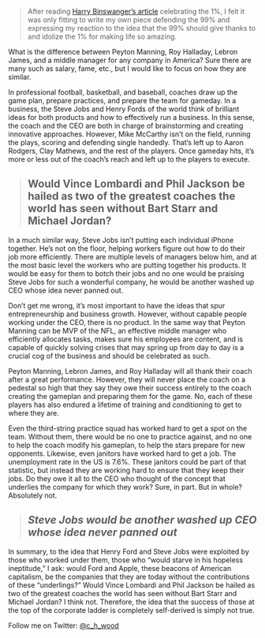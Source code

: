 > After reading [Harry Binswanger’s article](http://www.forbes.com/sites/harrybinswanger/2013/09/17/give-back-yes-its-time-for-the-99-to-give-back-to-the-1/) celebrating the 1%, I felt it was only fitting to write my own piece defending the 99% and expressing my reaction to the idea that the 99% should give thanks to and idolize the 1% for making life so amazing.

What is the difference between Peyton Manning, Roy Halladay, Lebron James, and a middle manager for any company in America? Sure there are many such as salary, fame, etc., but I would like to focus on how they are similar.

In professional football, basketball, and baseball, coaches draw up the game plan, prepare practices, and prepare the team for gameday. In a business, the Steve Jobs and Henry Fords of the world think of brilliant ideas for both products and how to effectively run a business. In this sense, the coach and the CEO are both in charge of brainstorming and creating innovative approaches. However, Mike McCarthy isn’t on the field, running the plays, scoring and defending single handedly. That’s left up to Aaron Rodgers, Clay Mathews, and the rest of the players. Once gameday hits, it’s more or less out of the coach’s reach and left up to the players to execute.
> ## Would Vince Lombardi and Phil Jackson be hailed as two of the greatest coaches the world has seen without Bart Starr and Michael Jordan?

In a much similar way, Steve Jobs isn’t putting each individual iPhone together. He’s not on the floor, helping workers figure out how to do their job more efficiently. There are multiple levels of managers below him, and at the most basic level the workers who are putting together his products. It would be easy for them to botch their jobs and no one would be praising Steve Jobs for such a wonderful company, he would be another washed up CEO whose idea never panned out.

Don’t get me wrong, it’s most important to have the ideas that spur entrepreneurship and business growth. However, without capable people working under the CEO, there is no product. In the same way that Peyton Manning can be MVP of the NFL, an effective middle manager who efficiently allocates tasks, makes sure his employees are content, and is capable of quickly solving crises that may spring up from day to day is a crucial cog of the business and should be celebrated as such.

Peyton Manning, Lebron James, and Roy Halladay will all thank their coach after a great performance. However, they will never place the coach on a pedestal so high that they say they owe their success entirely to the coach creating the gameplan and preparing them for the game. No, each of these players has also endured a lifetime of training and conditioning to get to where they are.

Even the third-string practice squad has worked hard to get a spot on the team. Without them, there would be no one to practice against, and no one to help the coach modify his gameplan, to help the stars prepare for new opponents. Likewise, even janitors have worked hard to get a job. The unemployment rate in the US is 7.6%. These janitors could be part of that statistic, but instead they are working hard to ensure that they keep their jobs. Do they owe it all to the CEO who thought of the concept that underlies the company for which they work? Sure, in part. But in whole? Absolutely not.
> ## *Steve Jobs would be another washed up CEO whose idea never panned out*

In summary, to the idea that Henry Ford and Steve Jobs were exploited by those who worked under them, those who “would starve in his hopeless ineptitude,” I ask: would Ford and Apple, these beacons of American capitalism, be the companies that they are today without the contributions of these “underlings?” Would Vince Lombardi and Phil Jackson be hailed as two of the greatest coaches the world has seen without Bart Starr and Michael Jordan? I think not. Therefore, the idea that the success of those at the top of the corporate ladder is completely self-derived is simply not true.

Follow me on Twitter: [@c_h_wood](https://twitter.com/C_H_Wood)
